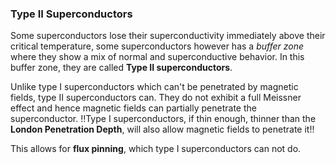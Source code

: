 <!---->

### Type II Superconductors

Some superconductors lose their superconductivity immediately above their critical temperature, some superconductors however has a *buffer zone* where they show a mix of normal and superconductive behavior. In this buffer zone, they are called **Type II superconductors**.

Unlike type I superconductors which can't be penetrated by magnetic fields, type II superconductors can. They do not exhibit a full Meissner effect and hence magnetic fields can partially penetrate the superconductor. !!Type I superconductors, if thin enough, thinner than the **London Penetration Depth**, will also allow magnetic fields to penetrate it!!

This allows for **flux pinning**, which type I superconductors can not do.

